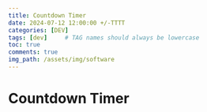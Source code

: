 ```yaml
---
title: Countdown Timer
date: 2024-07-12 12:00:00 +/-TTTT
categories: [DEV]
tags: [dev]     # TAG names should always be lowercase
toc: true
comments: true
img_path: /assets/img/software
---
```


<div id="countdown">
    <h1>Countdown Timer</h1>
    <div id="timer"></div>
</div>

<script src="{{ '/js/countdown.js' | relative_url }}"></script>
<link rel="stylesheet" href="./styles.css">
